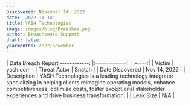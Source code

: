 ```yaml
---
Discovered: November 14, 2022
date: '2022-11-14'
title: YASH Technologies
image: images/blog/Breaches.png
author: Breachsense Support
draft: false
yearmonths: 2022/november
---
```



| Data Breach Report
------------:     |:-------------:    | :-----:|
| Victim      | yash.com      | 
| Threat Actor      | Snatch      | 
| Date Discovered      | Nov 14, 2022      | 
| Description      | YASH Technologies is a leading technology integrator specializing in helping clients reimagine operating models, enhance competitiveness, optimize costs, foster exceptional stakeholder experiences and drive business transformation.       | 
| Leak Size      | N/A      | 

